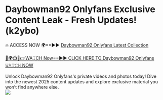 # Daybowman92 Onlyfans Exclusive Content Leak - Fresh Updates! (k2ybo)

🔥 ACCESS NOW 🌍==►► <a href="https://tinyurl.com/kvy9nzfs" rel="nofollow">Daybowman92 Onlyfans Latest Collection</a>
<br><br>
[🔴🌍📺📱👉WA𝚃CH Now==►► CLICK HERE TO Daybowman92 Onlyfans 𝚆𝙰𝚃𝙲𝙷 NOW](https://tinyurl.com/kvy9nzfs)
<br><br>
Unlock Daybowman92 Onlyfans's private videos and photos today! Dive into the newest 2025 content updates and explore exclusive material you won’t find anywhere else.
<br>
<a href="https://tinyurl.com/kvy9nzfs" rel="nofollow" data-target="animated-image.originalLink"><img src="https://camo.githubusercontent.com/8a4f000d20f83aca3bf7ec5f350d767afa0574a8a352519fd8cfa583a6f93a33/68747470733a2f2f692e696d6775722e636f6d2f644a486b345a712e676966" data-canonical-src="https://i.imgur.com/dJHk4Zq.gif" style="max-width: 100%; display: inline-block;" data-target="animated-image.originalImage"></a>
<br>
